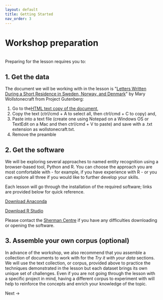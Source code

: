 ```yaml
---
layout: default
title: Getting Started
nav_order: 3
---
```




# Workshop preparation 
<br />
Preparing for the lesson requires you to:

## 1. Get the data
The document we will be working with in the lesson is "[Letters Written During a Short Residence in Sweden, Norway, and Denmark](https://www.gutenberg.org/ebooks/3529)" by Mary Wollstonecraft from Project Gutenberg: 

1. Go to the[HTML text copy of the document](https://www.gutenberg.org/files/3529/3529-h/3529-h.htm),
2. Copy the text (ctrl/cmd + A to select all, then ctrl/cmd + C to copy) and,
3. Paste into a text file (create one using Notepad on a Windows OS or TextEdit on a Mac and then ctrl/cmd + V to paste) and save with a .txt extension as wollstonecraft.txt.
4. Remove the preamble 


## 2. Get the software
We will be exploring several approaches to named entity recognition using a browser-based tool, Python and R. You can choose the approach you are most comfortable with - for example, if you have experience with R - or you can explore all three if you would like to further develop your skills.

Each lesson will go through the installation of the required software; links are provided below for quick reference.

   [Download Anaconda](https://www.anaconda.com/products/individual)
   
   [Download R Studio](https://www.rstudio.com/products/rstudio/)

Please contact the [Sherman Centre](mailto:scds@mcmaster.ca) if you have any difficulties downloading or opening the software.

## 3. Assemble your own corpus (optional)
In advance of the workshop, we also recommend that you assemble a collection of documents to work with for the *Try it with your data* sections. We will use the text collection, or corpus, provided above to practice the techniques demonstrated in the lesson but each dataset brings its own unique set of challenges. Even if you are not going through the lesson with a specific project in mind, having a different corpus to experiment with will help to reinforce the concepts and enrich your knowledge of the topic.

Next ->
